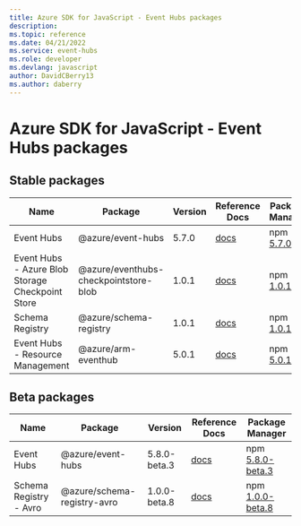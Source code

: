 ```yaml
---
title: Azure SDK for JavaScript - Event Hubs packages
description: 
ms.topic: reference
ms.date: 04/21/2022
ms.service: event-hubs
ms.role: developer
ms.devlang: javascript
author: DavidCBerry13
ms.author: daberry
---
```


# Azure SDK for JavaScript - Event Hubs packages

## Stable packages

| Name                  | Package              | Version          | Reference Docs         | Package Manager                |
|-----------------------|----------------------|------------------|------------------------|--------------------------------|
| Event Hubs | @azure/event-hubs | 5.7.0 | [docs](/azure/javascript/sdk/sdk-demo2/event-hubs/azure-event-hubs/stable)  | npm [5.7.0](https://www.npmjs.com/package/%40azure%2Fevent-hubs) |
| Event Hubs - Azure Blob Storage Checkpoint Store | @azure/eventhubs-checkpointstore-blob | 1.0.1 | [docs](/azure/javascript/sdk/sdk-demo2/event-hubs/azure-eventhubs-checkpointstore-blob/stable)  | npm [1.0.1](https://www.npmjs.com/package/%40azure%2Feventhubs-checkpointstore-blob) |
| Schema Registry | @azure/schema-registry | 1.0.1 | [docs](/azure/javascript/sdk/sdk-demo2/event-hubs/azure-schema-registry/stable)  | npm [1.0.1](https://www.npmjs.com/package/%40azure%2Fschema-registry) |
| Event Hubs - Resource Management | @azure/arm-eventhub | 5.0.1 | [docs](/azure/javascript/sdk/sdk-demo2/event-hubs/azure-arm-eventhub/stable)  | npm [5.0.1](https://www.npmjs.com/package/%40azure%2Farm-eventhub) |
 

## Beta packages

| Name                  | Package              | Version          | Reference Docs         | Package Manager                |
|-----------------------|----------------------|------------------|------------------------|--------------------------------|
| Event Hubs | @azure/event-hubs | 5.8.0-beta.3 | [docs](/azure/javascript/sdk/sdk-demo2/event-hubs/azure-event-hubs/beta)  | npm [5.8.0-beta.3](https://www.npmjs.com/package/%40azure%2Fevent-hubs%405.8.0-beta.3) |
| Schema Registry - Avro | @azure/schema-registry-avro | 1.0.0-beta.8 | [docs](/azure/javascript/sdk/sdk-demo2/event-hubs/azure-schema-registry-avro/beta)  | npm [1.0.0-beta.8](https://www.npmjs.com/package/%40azure%2Fschema-registry-avro%401.0.0-beta.8) |
 


 